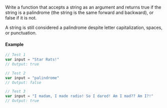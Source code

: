 Write a function that accepts a string as an argument and returns true if the string is a palindrome (the string is the same forward and backward), or false if it is not.

A string is still considered a palindrome despite letter capitalization, spaces, or punctuation.

#### Example
```js
// Test 1
var input = "Star Rats!"
// Output: true

// Test 2
var input = "palindrome"
// Output: false

// Test 3
var input = "I madam, I made radio! So I dared! Am I mad?? Am I?!"
// Output: true
```